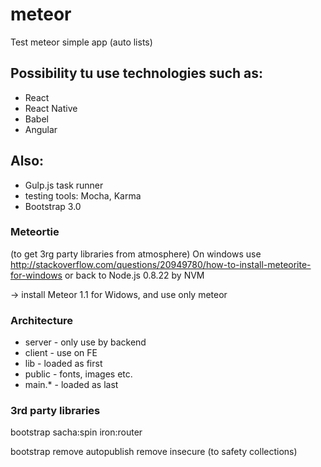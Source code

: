 # meteor

Test meteor simple app (auto lists)

## Possibility tu use technologies such as:

  - React
  - React Native
  - Babel
  - Angular

## Also:

+ Gulp.js task runner
+ testing tools: Mocha, Karma
+ Bootstrap 3.0

### Meteortie
(to get 3rg party libraries from atmosphere)
On windows use
http://stackoverflow.com/questions/20949780/how-to-install-meteorite-for-windows
or back to Node.js 0.8.22 by NVM

-> install Meteor 1.1 for Widows, and use only meteor

### Architecture
 - server - only use by backend
 - client - use on FE
 - lib - loaded as first
 - public - fonts, images etc.
 - main.* - loaded as last

### 3rd party libraries
bootstrap
sacha:spin
iron:router

bootstrap
remove autopublish
remove insecure (to safety collections)
